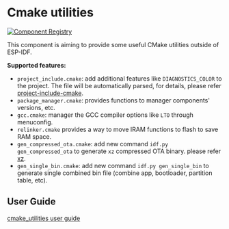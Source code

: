 # Cmake utilities

[![Component Registry](https://components.espressif.com/components/espressif/cmake_utilities/badge.svg)](https://components.espressif.com/components/espressif/cmake_utilities)

This component is aiming to provide some useful CMake utilities outside of ESP-IDF.

**Supported features:**

- `project_include.cmake`: add additional features like `DIAGNOSTICS_COLOR` to the project. The file will be automatically parsed, for details, please refer [project-include-cmake](https://docs.espressif.com/projects/esp-idf/en/latest/esp32s3/api-guides/build-system.html#project-include-cmake>).
- `package_manager.cmake`: provides functions to manager components' versions, etc.
- `gcc.cmake`: manager the GCC compiler options like `LTO` through menuconfig.
- `relinker.cmake` provides a way to move IRAM functions to flash to save RAM space.
- `gen_compressed_ota.cmake`: add new command `idf.py gen_compressed_ota` to generate `xz` compressed OTA binary. please refer [xz](https://github.com/espressif/esp-iot-solution/tree/master/components/utilities/xz).
- `gen_single_bin.cmake`: add new command `idf.py gen_single_bin` to generate single combined bin file (combine app, bootloader, partition table, etc).

## User Guide

[cmake_utilities user guide](https://docs.espressif.com/projects/esp-iot-solution/zh_CN/latest/basic/cmake_utilities.html)
